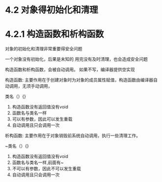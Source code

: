 # 4.2 对象得初始化和清理

# 4.2.1 构造函数和析构函数

对象的初始化和清理非常重要得安全问题

一个对象没有初始化，后果是未知的   用完没有及时清理，也会造成安全问题

构造函数和析构函数，会被自动调用。   如果不写，编译器提供空实现

构造函数: 主要作用在于创建对象时为对象的成员属性赋值，构造函数由编译器自动调用，无须手动调用，

  类名（）{}
  1. 构造函数没有返回值没有void
  2. 函数名与类名一样
  3. 可以有参数，因此可以发生重载
  4. 自动调用且只会调用一次

析构函数: 主要作用在于对象销毁前系统自动调用，执行一些清理工作。

  ~类名（）{}
  1. 构造函数没有返回值没有void
  2. 函数名与类名一样,前面有~
  3. 不可以有参数，因此不可以发生重载
  4. 自动调用且只会调用一次
